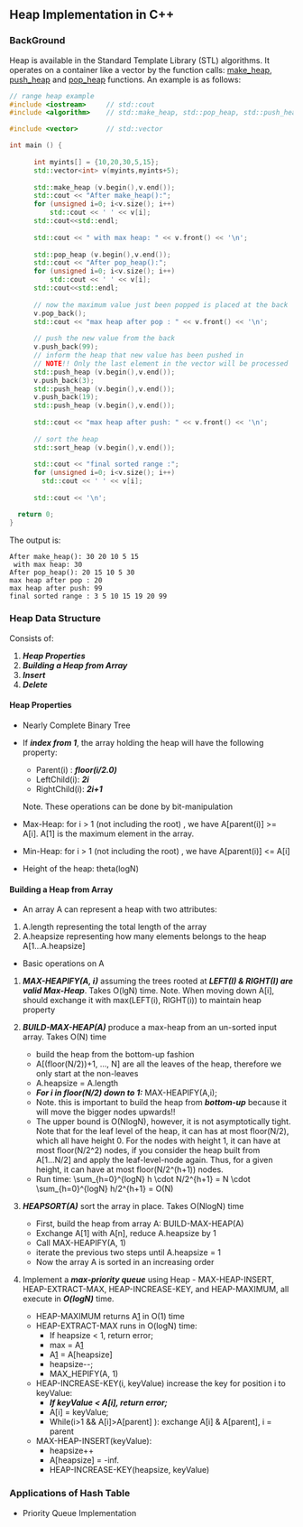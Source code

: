 Heap Implementation in C++ 
------------

### BackGround
Heap is available in the Standard Template Library (STL) algorithms. It operates on a container like a vector by the function calls: [make_heap][1], [push_heap][2] and [pop_heap][3] functions. An example is as follows:

~~~ cpp
// range heap example
#include <iostream>     // std::cout
#include <algorithm>    // std::make_heap, std::pop_heap, std::push_heap, std::sort_heap

#include <vector>       // std::vector

int main () {
	
	  int myints[] = {10,20,30,5,15};
	  std::vector<int> v(myints,myints+5);
	
	  std::make_heap (v.begin(),v.end());
	  std::cout << "After make_heap():";
	  for (unsigned i=0; i<v.size(); i++)
		  std::cout << ' ' << v[i];
	  std::cout<<std::endl;
	  
	  std::cout << " with max heap: " << v.front() << '\n';
	
	  std::pop_heap (v.begin(),v.end()); 
	  std::cout << "After pop_heap():";
	  for (unsigned i=0; i<v.size(); i++)
		  std::cout << ' ' << v[i];
	  std::cout<<std::endl;
	  
	  // now the maximum value just been popped is placed at the back
	  v.pop_back();
	  std::cout << "max heap after pop : " << v.front() << '\n';
	
	  // push the new value from the back
	  v.push_back(99); 
	  // inform the heap that new value has been pushed in
  	  // NOTE!! Only the last element in the vector will be processed
	  std::push_heap (v.begin(),v.end());
	  v.push_back(3);
	  std::push_heap (v.begin(),v.end());
	  v.push_back(19);
	  std::push_heap (v.begin(),v.end());
	  
	  std::cout << "max heap after push: " << v.front() << '\n';
	
	  // sort the heap 
	  std::sort_heap (v.begin(),v.end());
	
	  std::cout << "final sorted range :";
	  for (unsigned i=0; i<v.size(); i++)
	    std::cout << ' ' << v[i];
	
	  std::cout << '\n';

  return 0;
}
~~~

The output is:

~~~
After make_heap(): 30 20 10 5 15
 with max heap: 30
After pop_heap(): 20 15 10 5 30
max heap after pop : 20
max heap after push: 99
final sorted range : 3 5 10 15 19 20 99
~~~



### Heap Data Structure

Consists of:

1. ***Heap Properties***
2. ***Building a Heap from Array***
3. ***Insert***
4. ***Delete***

#### Heap Properties

* Nearly Complete Binary Tree
* If ***index from 1***, the array holding the heap will have the following property:

	- Parent(i) : ***floor(i/2.0)***
	- LeftChild(i): ***2i***
	- RightChild(i): ***2i+1***
	
	Note. These operations can be done by bit-manipulation
	
* Max-Heap: for i > 1 (not including the root) , we have A[parent(i)] >= A[i]. A\[1\] is the maximum element in the array.
* Min-Heap: for i > 1 (not including the root) , we have A[parent(i)] <= A[i] 
* Height of the heap: theta(logN)


#### Building a Heap from Array

* An array A can represent a heap with two attributes:
1. A.length representing the total length of the array
2. A.heapsize representing how many elements belongs to the heap A[1...A.heapsize]

* Basic operations on A

1. ***MAX-HEAPIFY(A, i)*** assuming the trees rooted at ***LEFT(I) & RIGHT(I) are valid Max-Heap***. Takes O(lgN) time.
	Note. When moving down A[i], should exchange it with max(LEFT(i), RIGHT(i)) to maintain heap property

2. ***BUILD-MAX-HEAP(A)*** produce a max-heap from an un-sorted input array. Takes O(N) time
	- build the heap from the bottom-up fashion
	- A[(floor(N/2))+1, ..., N] are all the leaves of the heap, therefore we only start at the non-leaves
	- A.heapsize = A.length
	- ***For i in floor(N/2) down to 1:***
		MAX-HEAPIFY(A,i);
	- Note. this is important to build the heap from ***bottom-up*** because it will move the bigger nodes upwards!!
	- The upper bound is O(NlogN), however, it is not asymptotically tight. Note that for the leaf level of the heap, it can has at most floor(N/2), which all have height 0. For the nodes with height 1, it can have at most floor(N/2^2) nodes, if you consider the heap built from A[1...N/2] and apply the leaf-level-node again. Thus, for a given height, it can have at most floor(N/2^(h+1)) nodes. 
	- Run time: \sum_{h=0}^{logN} h \cdot N/2^{h+1} = N \cdot \sum_{h=0}^{logN} h/2^{h+1} = O(N)
	

3. ***HEAPSORT(A)*** sort the array in place. Takes O(NlogN) time
	- First, build the heap from array A: BUILD-MAX-HEAP(A)
	- Exchange A\[1\] with A\[n\], reduce A.heapsize by 1
	- Call MAX-HEAPIFY(A, 1)
	- iterate the previous two steps until A.heapsize = 1
	- Now the array A is sorted in an increasing order

4. Implement a ***max-priority queue*** using Heap -  MAX-HEAP-INSERT, HEAP-EXTRACT-MAX, HEAP-INCREASE-KEY,
and HEAP-MAXIMUM, all execute in ***O(logN)*** time.
	- HEAP-MAXIMUM returns A[1] in O(1) time
	- HEAP-EXTRACT-MAX runs in O(logN) time:
		* If heapsize < 1, return error;
		* max = A[1]
		* A[1] = A[heapsize]
		* heapsize--;
		* MAX_HEPIFY(A, 1)
	- HEAP-INCREASE-KEY(i, keyValue) increase the key for position i to keyValue:
		* ***If keyValue < A[i], return error;***
		* A[i] = keyValue;
		* While(i>1 && A[i]>A[parent] ): exchange A[i] & A[parent], i = parent
	- MAX-HEAP-INSERT(keyValue):
		* heapsize++
		* A[heapsize] = -inf.
		* HEAP-INCREASE-KEY(heapsize, keyValue)





### Applications of Hash Table

* Priority Queue Implementation



[1]: http://www.cplusplus.com/reference/algorithm/make_heap/
[2]: http://www.cplusplus.com/reference/algorithm/push_heap/
[3]: http://www.cplusplus.com/reference/algorithm/pop_heap/


